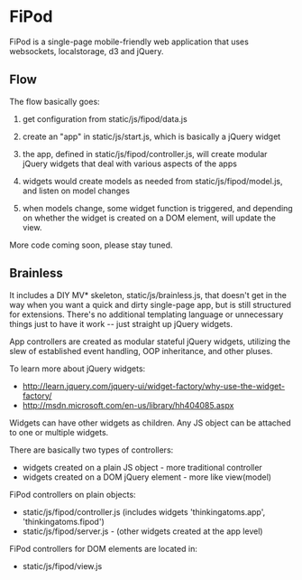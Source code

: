 
FiPod
=====

FiPod is a single-page mobile-friendly web application
that uses websockets, localstorage, d3 and jQuery.

Flow
----

The flow basically goes:

1. get configuration from static/js/fipod/data.js

2. create an "app" in static/js/start.js, which is
   basically a jQuery widget

3. the app, defined in static/js/fipod/controller.js,
   will create modular jQuery widgets that deal with
   various aspects of the apps

4. widgets would create models as needed from
   static/js/fipod/model.js, and listen on model changes

5. when models change, some widget function is triggered,
   and depending on whether the widget is created on
   a DOM element, will update the view.

More code coming soon, please stay tuned.


Brainless
---------

It includes a DIY MV\* skeleton, static/js/brainless.js, that
doesn't get in the way when you want a quick and dirty
single-page app, but is still structured for extensions.
There's no additional templating language or unnecessary
things just to have it work -- just straight up jQuery widgets.

App controllers are created as modular stateful jQuery widgets,
utilizing the slew of established event handling,
OOP inheritance, and other pluses.

To learn more about jQuery widgets:
* http://learn.jquery.com/jquery-ui/widget-factory/why-use-the-widget-factory/
* http://msdn.microsoft.com/en-us/library/hh404085.aspx

Widgets can have other widgets as children.
Any JS object can be attached to one or multiple widgets.

There are basically two types of controllers:
* widgets created on a plain JS object - more traditional controller
* widgets created on a DOM jQuery element - more like view(model)

FiPod controllers on plain objects:
* static/js/fipod/controller.js (includes widgets 'thinkingatoms.app', 'thinkingatoms.fipod')
* static/js/fipod/server.js - (other widgets created at the app level)

FiPod controllers for DOM elements are located in:
* static/js/fipod/view.js


